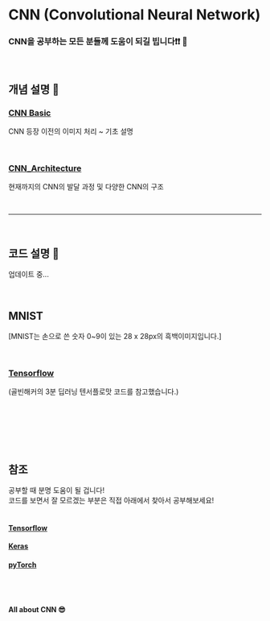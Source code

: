 # CNN (Convolutional Neural Network)

### CNN을 공부하는 모든 분들께 도움이 되길 빕니다&#10071;&#10071; &#128578;

<br/>

## 개념 설명 &#128220;
### [CNN Basic](https://github.com/hwk06023/CNN/blob/master/CNN_Basic.md)  
CNN 등장 이전의 이미지 처리 ~ 기초 설명  

<br/>

### [CNN_Architecture](https://github.com/hwk06023/CNN/blob/master/CNN_Architecture.md)
현재까지의 CNN의 발달 과정 및 다양한 CNN의 구조  

<br/>

---

<br/>

## 코드 설명 &#128195;

업데이트 중...

<br/>

## MNIST
[MNIST는 손으로 쓴 숫자 0~9이 있는 28 x 28px의 흑백이미지입니다.]

<br/>

### [Tensorflow](https://github.com/hwk06023/CNN/blob/master/MNIST_Tensorflow.py)
(골빈해커의 3분 딥러닝 텐서플로맛 코드를 참고했습니다.)

<br/><br/><br/><br/><br/>

## 참조
공부할 때 분명 도움이 될 겁니다!<br/>
코드를 보면서 잘 모르겠는 부분은 직접 아래에서 찾아서 공부해보세요!
<br/><br/>

#### [Tensorflow](https://www.tensorflow.org/tutorials/) <br/>

#### [Keras](https://keras.io) <br/>

#### [pyTorch](https://pytorch.org/tutorials/#getting-started})
<br/><br/>


#### All about CNN &#128526;
